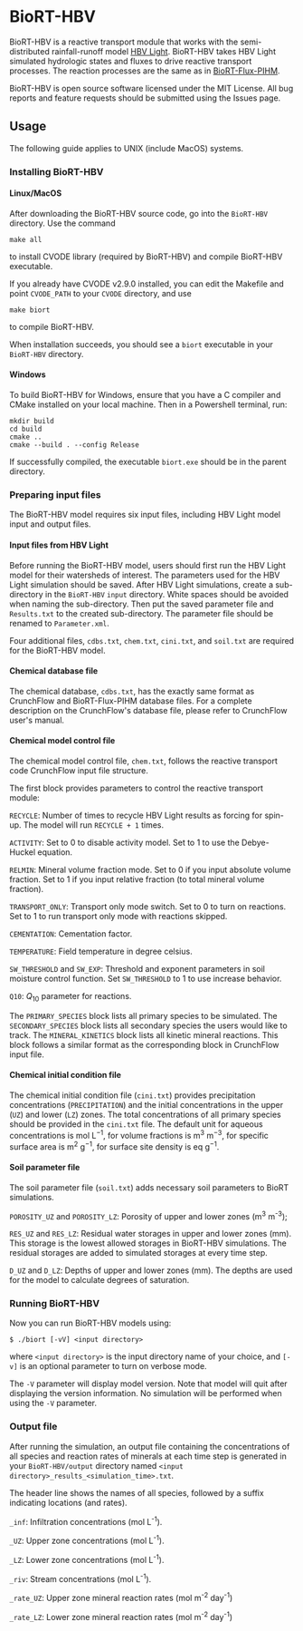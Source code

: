 # BioRT-HBV

BioRT-HBV is a reactive transport module that works with the semi-distributed rainfall-runoff model [HBV Light](https://www.geo.uzh.ch/en/units/h2k/Services/HBV-Model.html).
BioRT-HBV takes HBV Light simulated hydrologic states and fluxes to drive reactive transport processes.
The reaction processes are the same as in [BioRT-Flux-PIHM](https://github.com/PSUmodeling/MM-PIHM).

BioRT-HBV is open source software licensed under the MIT License.
All bug reports and feature requests should be submitted using the Issues page.

## Usage

The following guide applies to UNIX (include MacOS) systems.

### Installing BioRT-HBV

#### Linux/MacOS
After downloading the BioRT-HBV source code, go into the `BioRT-HBV` directory.
Use the command

```shell
make all
```

to install CVODE library (required by BioRT-HBV) and compile BioRT-HBV executable.

If you already have CVODE v2.9.0 installed, you can edit the Makefile and point `CVODE_PATH` to your `CVODE` directory, and use

```shell
make biort
```

to compile BioRT-HBV.

When installation succeeds, you should see a `biort` executable in your `BioRT-HBV` directory.

#### Windows
To build BioRT-HBV for Windows, ensure that you have a C compiler and CMake installed on your local machine. Then in a Powershell terminal, run:
```shell
mkdir build
cd build
cmake .. 
cmake --build . --config Release
```

If successfully compiled, the executable `biort.exe` should be in the parent directory.

### Preparing input files

The BioRT-HBV model requires six input files, including HBV Light model input and output files.

#### Input files from HBV Light

Before running the BioRT-HBV model, users should first run the HBV Light model for their watersheds of interest.
The parameters used for the HBV Light simulation should be saved.
After HBV Light simulations, create a sub-directory in the `BioRT-HBV` `input` directory.
White spaces should be avoided when naming the sub-directory.
Then put the saved parameter file and `Results.txt` to the created sub-directory.
The parameter file should be renamed to `Parameter.xml`.

Four additional files, `cdbs.txt`, `chem.txt`, `cini.txt`, and `soil.txt` are required for the BioRT-HBV model.

#### Chemical database file

The chemical database, `cdbs.txt`, has the exactly same format as CrunchFlow and BioRT-Flux-PIHM database files.
For a complete description on the CrunchFlow's database file, please refer to CrunchFlow user's manual.

#### Chemical model control file

The chemical model control file, `chem.txt`, follows the reactive transport code CrunchFlow input file structure.

The first block provides parameters to control the reactive transport module:

`RECYCLE`:
Number of times to recycle HBV Light results as forcing for spin-up.
The model will run `RECYCLE + 1` times.

`ACTIVITY`:
Set to 0 to disable activity model.
Set to 1 to use the Debye-Huckel equation.

`RELMIN`:
Mineral volume fraction mode.
Set to 0 if you input absolute volume fraction.
Set to 1 if you input relative fraction (to total mineral volume fraction).

`TRANSPORT_ONLY`:
Transport only mode switch.
Set to 0 to turn on reactions.
Set to 1 to run transport only mode with reactions skipped.

`CEMENTATION`:
Cementation factor.

`TEMPERATURE`:
Field temperature in degree celsius.

`SW_THRESHOLD` and `SW_EXP`:
Threshold and exponent parameters in soil moisture control function.
Set `SW_THRESHOLD` to 1 to use increase behavior.

`Q10`:
*Q*<sub>10</sub> parameter for reactions.

The `PRIMARY_SPECIES` block lists all primary species to be simulated.
The `SECONDARY_SPECIES` block lists all secondary species the users would like to track.
The `MINERAL_KINETICS` block lists all kinetic mineral reactions.
This block follows a similar format as the corresponding block in CrunchFlow input file.

#### Chemical initial condition file

The chemical initial condition file (`cini.txt`) provides precipitation concentrations (`PRECIPITATION`) and the initial concentrations in the upper (`UZ`) and lower (`LZ`) zones.
The total concentrations of all primary species should be provided in the `cini.txt` file.
The default unit for aqueous concentrations is mol&nbsp;L<sup>−1</sup>,
for volume fractions is m<sup>3</sup>&nbsp;m<sup>−3</sup>,
for specific surface area is m<sup>2</sup>&nbsp;g<sup>−1</sup>,
for surface site density is eq&nbsp;g<sup>−1</sup>.

#### Soil parameter file

The soil parameter file (`soil.txt`) adds necessary soil parameters to BioRT simulations.

`POROSITY_UZ` and `POROSITY_LZ`:
Porosity of upper and lower zones (m<sup>3</sup>&nbsp;m<sup>-3</sup>);

`RES_UZ` and `RES_LZ`:
Residual water storages in upper and lower zones (mm).
This storage is the lowest allowed storages in BioRT-HBV simulations.
The residual storages are added to simulated storages at every time step.

`D_UZ` and `D_LZ`:
Depths of upper and lower zones (mm).
The depths are used for the model to calculate degrees of saturation.

### Running BioRT-HBV

Now you can run BioRT-HBV models using:

```shell
$ ./biort [-vV] <input directory>
```

where `<input directory>` is the input directory name of your choice,
and `[-v]` is an optional parameter to turn on verbose mode.

The `-V` parameter will display model version.
Note that model will quit after displaying the version information.
No simulation will be performed when using the `-V` parameter.

### Output file

After running the simulation, an output file containing the concentrations of all species and reaction rates of minerals at each time step is generated in your `BioRT-HBV/output` directory named `<input directory>_results_<simulation_time>.txt`.

The header line shows the names of all species, followed by a suffix indicating locations (and rates).

`_inf`:
Infiltration concentrations (mol L<sup>-1</sup>).

`_UZ`:
Upper zone concentrations (mol L<sup>-1</sup>).

`_LZ`:
Lower zone concentrations (mol L<sup>-1</sup>).

`_riv`:
Stream concentrations (mol L<sup>-1</sup>).

`_rate_UZ`:
Upper zone mineral reaction rates (mol m<sup>-2</sup> day<sup>-1</sup>)

`_rate_LZ`:
Lower zone mineral reaction rates (mol m<sup>-2</sup> day<sup>-1</sup>)
